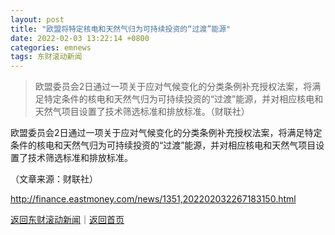 ```yaml
---
layout: post
title: "欧盟将特定核电和天然气归为可持续投资的“过渡”能源"
date: 2022-02-03 13:22:14 +0800
categories: emnews
tags: 东财滚动新闻
---
```

> 欧盟委员会2日通过一项关于应对气候变化的分类条例补充授权法案，将满足特定条件的核电和天然气归为可持续投资的“过渡”能源，并对相应核电和天然气项目设置了技术筛选标准和排放标准。（财联社）

<p>欧盟委员会2日通过一项关于应对气候变化的分类条例补充授权法案，将满足特定条件的核电和天然气归为可持续投资的“过渡”能源，并对相应核电和天然气项目设置了技术筛选标准和排放标准。</p><p class="em_media">（文章来源：财联社）</p>

<http://finance.eastmoney.com/news/1351,202202032267183150.html>

[返回东财滚动新闻](//finews.withounder.com/emnews/)｜[返回首页](//finews.withounder.com/)